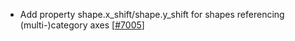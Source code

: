  - Add property shape.x_shift/shape.y_shift for shapes referencing (multi-)category axes [[#7005](https://github.com/plotly/plotly.js/pull/7005)]
